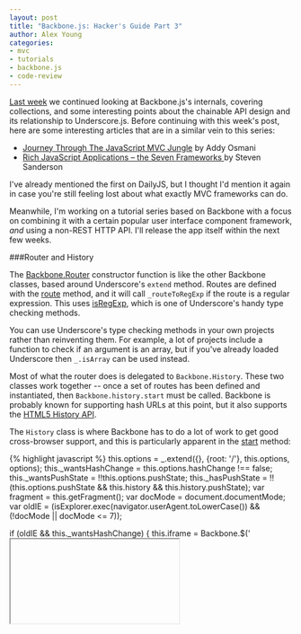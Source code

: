 ```yaml
---
layout: post
title: "Backbone.js: Hacker's Guide Part 3"
author: Alex Young
categories: 
- mvc
- tutorials
- backbone.js
- code-review
---
```


[Last week](/2012/07/26/mvstar-3/) we continued looking at Backbone.js's internals, covering collections, and some interesting points about the chainable API design and its relationship to Underscore.js.  Before continuing with this week's post, here are some interesting articles that are in a similar vein to this series:

* [Journey Through The JavaScript MVC Jungle](http://coding.smashingmagazine.com/2012/07/27/journey-through-the-javascript-mvc-jungle/) by Addy Osmani
* [Rich JavaScript Applications – the Seven Frameworks ](http://blog.stevensanderson.com/2012/08/01/rich-javascript-applications-the-seven-frameworks-throne-of-js-2012/) by Steven Sanderson

I've already mentioned the first on DailyJS, but I thought I'd mention it again in case you're still feeling lost about what exactly MVC frameworks can do.

Meanwhile, I'm working on a tutorial series based on Backbone with a focus on combining it with a certain popular user interface component framework, _and_ using a non-REST HTTP API.  I'll release the app itself within the next few weeks.

###Router and History

The [Backbone.Router](https://github.com/documentcloud/backbone/blob/ddefd21167c27d98fd1eb05a44e330a2313055f6/backbone.js#L882) constructor function is like the other Backbone classes, based around Underscore's `extend` method.  Routes are defined with the [route](https://github.com/documentcloud/backbone/blob/ddefd21167c27d98fd1eb05a44e330a2313055f6/backbone.js#L908) method, and it will call `_routeToRegExp` if the route is a regular expression.  This uses [isRegExp](http://underscorejs.org/#isRegExp), which is one of Underscore's handy type checking methods.

You can use Underscore's type checking methods in your own projects rather than reinventing them.  For example, a lot of projects include a function to check if an argument is an array, but if you've already loaded Underscore then `_.isArray` can be used instead.

Most of what the router does is delegated to `Backbone.History`.  These two classes work together -- once a set of routes has been defined and instantiated, then `Backbone.history.start` must be called.  Backbone is probably known for supporting hash URLs at this point, but it also supports the [HTML5 History API](http://www.whatwg.org/specs/web-apps/current-work/multipage/history.html).

The `History` class is where Backbone has to do a lot of work to get good cross-browser support, and this is particularly apparent in the [start](https://github.com/documentcloud/backbone/blob/ddefd21167c27d98fd1eb05a44e330a2313055f6/backbone.js#L1012) method:

{% highlight javascript %}
this.options          = _.extend({}, {root: '/'}, this.options, options);
this._wantsHashChange = this.options.hashChange !== false;
this._wantsPushState  = !!this.options.pushState;
this._hasPushState    = !!(this.options.pushState && this.history && this.history.pushState);
var fragment          = this.getFragment();
var docMode           = document.documentMode;
var oldIE             = (isExplorer.exec(navigator.userAgent.toLowerCase()) && (!docMode || docMode <= 7));

if (oldIE && this._wantsHashChange) {
  this.iframe = Backbone.$('<iframe src="javascript:0" tabindex="-1" />').hide().appendTo('body')[0].contentWindow;
  this.navigate(fragment);
}
{% endhighlight %}

To use the History API, `pushState: true` must be supplied as an option, and the browser must support it.  Otherwise, hash URLs will be used, or even iframes.  Regardless, the [checkUrl](https://github.com/documentcloud/backbone/blob/ddefd21167c27d98fd1eb05a44e330a2313055f6/backbone.js#L1081) method will be called by listening to `popstate`, `onhashchange`, or by polling with `setInterval`.

Like other Backbone methods, `start` also accepts a `silent` option. Passing `silent: true` prevents [loadUrl from being called](https://github.com/documentcloud/backbone/blob/ddefd21167c27d98fd1eb05a44e330a2313055f6/backbone.js#L1062) when `start` is run.  This is one of those small touches that shows just how consistent Backbone is.

The `Backbone.Router` class adds routes by calling `Backbone.history.route`.  The `Router` class wraps the callback supplied by the user, and the `History` class [adds it to an array of handlers](https://github.com/documentcloud/backbone/blob/ddefd21167c27d98fd1eb05a44e330a2313055f6/backbone.js#L1076).  When the URL changes in the browser, the `handlers` array is searched, and if a match is found then the callback will run.  Due to the way the callback is wrapped by `Router`, it actually [triggers an event](https://github.com/documentcloud/backbone/blob/ddefd21167c27d98fd1eb05a44e330a2313055f6/backbone.js#L916).

The beauty of this design is these events can be bound to elsewhere, and the `navigate` method which changes the current URL is a lot easier to implement:

{% highlight javascript %}
app.navigate('help/troubleshooting', { trigger: true, replace: true });
{% endhighlight %}

This calls the router's `navigate` method, which subsequently [calls the one in History](https://github.com/documentcloud/backbone/blob/ddefd21167c27d98fd1eb05a44e330a2313055f6/backbone.js#L1112).  URLs can either be replaced or added to the `history` array.

###Views

[Backbone.View](https://github.com/documentcloud/backbone/blob/ddefd21167c27d98fd1eb05a44e330a2313055f6/backbone.js#L1161) is a relatively simple class that helps manage view fragments and events.  It takes steps to ensure it has a valid DOM element to work with by calling [\_ensureElement](https://github.com/documentcloud/backbone/blob/ddefd21167c27d98fd1eb05a44e330a2313055f6/backbone.js#L1284), and includes methods for delegating DOM-related functionality to jQuery-like framework calls in the form of [$](https://github.com/documentcloud/backbone/blob/ddefd21167c27d98fd1eb05a44e330a2313055f6/backbone.js#L1183) and [make](https://github.com/documentcloud/backbone/blob/ddefd21167c27d98fd1eb05a44e330a2313055f6/backbone.js#L1210).

The most interesting part of this class is [delegateEvents](https://github.com/documentcloud/backbone/blob/ddefd21167c27d98fd1eb05a44e330a2313055f6/backbone.js#L1242), which loops over the `events` property and applies the [delegateEventSplitter](https://github.com/documentcloud/backbone/blob/ddefd21167c27d98fd1eb05a44e330a2313055f6/backbone.js#L1170) regular expression to the `event` property's keys.  This is how Backbone turns things like `'click .button.edit': 'openEditDialog'` into the usual jQuery syntax.  This method is called by the constructor, and a lot of care is taken to correctly [unbind events](https://github.com/documentcloud/backbone/blob/ddefd21167c27d98fd1eb05a44e330a2313055f6/backbone.js#L1264) before adding or altering the view's main element.  You'll see a few calls to `undelegateEvents` throughout the class to manage this.

###Conclusion

I've written Backbone applications without using routers, so it's interesting to take a deeper look at it and appreciate just how much effort has gone into making it cross-browser.

Although a lot of people see the `Backbone.View` class as a simple wrapper, it does handle correctly binding and unbinding events, and ensuring there are valid elements to work with.

